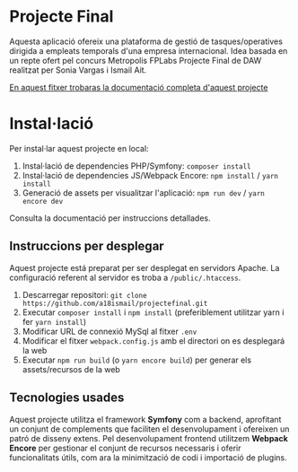 # Projecte Final

Aquesta aplicació ofereix una plataforma de gestió de tasques/operatives dirigida a empleats temporals d'una empresa internacional.
Idea basada en un repte ofert pel concurs Metropolis FPLabs
Projecte Final de DAW realitzat per Sonia Vargas i Ismail Ait.

[En aquest fitxer trobaras la documentació completa d'aquest projecte](docs/documentacio_tecnica.md)

# Instal·lació

Per instal·lar aquest projecte en local:

1. Instal·lació de dependencies PHP/Symfony: `composer install`
2. Instal·lació de dependencies JS/Webpack Encore: `npm install` / `yarn install`
3. Generació de assets per visualitzar l'aplicació: `npm run dev` / `yarn encore dev`

Consulta la documentació per instruccions detallades.

## Instruccions per desplegar

Aquest projecte está preparat per ser desplegat en servidors Apache. La configuració referent al servidor es troba a `/public/.htaccess`.

1. Descarregar repositori: `git clone https://github.com/a18ismail/projectefinal.git`
2. Executar `composer install` i `npm install` (preferiblement utilitzar yarn i fer `yarn install`)
3. Modificar URL de connexió MySql al fitxer `.env`
4. Modificar el fitxer `webpack.config.js` amb el directori on es desplegará la web
5. Executar `npm run build` (o `yarn encore build`) per generar els assets/recursos de la web

## Tecnologies usades
Aquest projecte utilitza el framework **Symfony** com a backend, aprofitant un conjunt de complements que faciliten el desenvolupament i ofereixen un patró de disseny extens.
Pel desenvolupament frontend utilitzem **Webpack Encore** per gestionar el conjunt de recursos necessaris i oferir funcionalitats útils, com ara la minimització de codi i importació de plugins.

